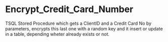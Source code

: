 # Encrypt_Credit_Card_Number
TSQL Stored Procedure which gets a ClientID and a Credit Card No by parameters, encrypts this last one with a random key and it insert or update in a table, depending wheter already exists or not.
